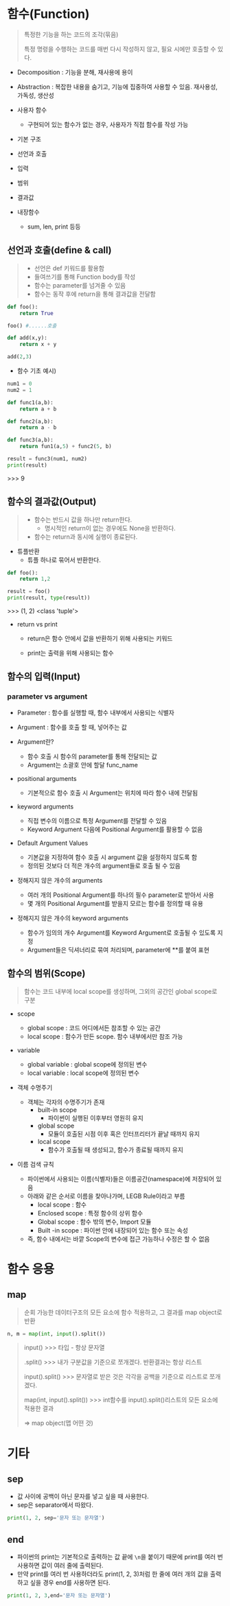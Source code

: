 # 함수(Function)

> 특정한 기능을 하는 코드의 조각(묶음)
>
> 특정 명령을 수행하는 코드를 매번 다시 작성하지 않고, 필요 시에만 호출할 수 있다.



- Decomposition : 기능을 분해, 재사용에 용이

- Abstraction : 복잡한 내용을 숨기고, 기능에 집중하여 사용할 수 있음. 재사용성, 가독성, 생산성





- 사용자 함수
  - 구현되어 있는 함수가 없는 경우, 사용자가 직접 함수를 작성 가능



-  기본 구조
  - 선언과 호출
  - 입력
  - 범위
  - 결과값

- 내장함수
  - sum, len, print 등등



## 선언과 호출(define & call)

> - 선언은 def 키워드를 활용함
> - 들여쓰기를 통해 Function body를 작성
> - 함수는 parameter를 넘겨줄 수 있음
> - 함수는 동작 후에 return을 통해 결과값을 전달함



```python
def foo():
    return True

foo() #......호출
```

```python
def add(x,y):
	return x + y

add(2,3)
```



- 함수 기초 예시)

```python
num1 = 0
num2 = 1

def func1(a,b):
    return a + b

def func2(a,b):
    return a - b

def func3(a,b):
    return fun1(a,5) + func2(5, b)

result = func3(num1, num2)
print(result)
```

\>>> 9



## 함수의 결과값(Output)

> - 함수는 반드시 값을 하나만 return한다.
>   - 명시적인 return이 없는 경우에도 None을 반환하다.
> - 함수는 return과 동시에 실행이 종료된다.



- 튜플반환
  - 튜플 하나로 묶어서 반환한다.

```python
def foo():
    return 1,2

result = foo()
print(result, type(result))
```

\>>> (1, 2) <class 'tuple'>



- return vs print

  - return은 함수 안에서 값을 반환하기 위해 사용되는 키워드	


  - print는 출력을 위해 사용되는 함수





## 함수의 입력(Input)

### parameter vs argument



- Parameter : 함수를 실행할 때, 함수 내부에서 사용되는 식별자
- Argument : 함수를 호출 할 때, 넣어주는 값



- Argument란?
  - 함수 호출 시 함수의 parameter를 통해 전달되는 값
  - Argument는 소괄호 안에 할달 func_name



- positional arguments
  - 기본적으로 함수 호출 시 Argument는 위치에 따라 함수 내에 전달됨
- keyword arguments
  - 직접 변수의 이름으로 특정 Argument를 전달할 수 있음
  - Keyword Argument 다음에 Positional Argument를 활용할 수 없음
- Default Argument Values
  - 기본값을 지정하여 함수 호출 시 argument 값을 설정하지 않도록 함
  - 정의된 것보다 더 적은 개수의 argument들로 호출 될 수 있음
- 정해지지 않은 개수의 arguments
  - 여러 개의 Positional Argument를 하나의 필수 parameter로 받아서 사용
  - 몇 개의 Positional Argument를 받을지 모르는 함수를 정의할 때 유용
  
- 정해지지 않은 개수의 keyword arguments
  - 함수가 임의의 개수 Argument를 Keyword Argument로 호출될 수 있도록 지정
  - Argument들은 딕셔너리로 묶여 처리되며, parameter에 **를 붙여 표현



## 함수의 범위(Scope)

> 함수는 코드 내부에 local scope를 생성하며, 그외의 공간인 global scope로 구분

- scope

  - global scope : 코드 어디에서든 참조할 수 있는 공간
  - local scope : 함수가 만든 scope. 함수 내부에서만 참조 가능

- variable

  - global variable : global scope에 정의된 변수
  - local variable : local scope에 정의된 변수

  

- 객체 수명주기
  - 객체는 각자의 수명주기가 존재
    - built-in scope
      - 파이썬이 실행된 이후부터 영원히 유지
    - global scope
      - 모듈이 호출된 시점 이후 혹은 인터프리터가 끝날 때까지 유지
    - local scope
      - 함수가 호출될 때 생성되고, 함수가 종료될 때까지 유지


- 이름 검색 규칙
  - 파이썬에서 사용되는 이름(식별자)들은 이름공간(namespace)에 저장되어 있음
  - 아래와 같은 순서로 이름을 찾아나가며, LEGB Rule이라고 부름
    - local scope : 함수
    - Enclosed scope : 특정 함수의 상위 함수
    - Global scope : 함수 밖의 변수, Import 모듈
    - Built -in scope : 파이썬 안에 내장되어 있는 함수 또는 속성
  - 즉, 함수 내에서는 바깥 Scope의 변수에 접근 가능하나 수정은 할 수 없음



# 함수 응용

## map

> 순회 가능한 데이터구조의 모든 요소에 함수 적용하고, 그 결과를 map object로 반환

```python
n, m = map(int, input().split())
```

> input() >>> 타입 - 항상 문자열
>
> .split() >>> 내가 구분값을 기준으로 쪼개겠다. 반환결과는 항상 리스트
>
> input().split() >>> 문자열로 받은 것은 각각을 공백을 기준으로 리스트로 쪼개겠다.
>
> map(int, input().split()) >>> int함수를 input().split()리스트의 모든 요소에 적용한 결과
>
> => map object(맵 어떤 것)





# 기타

## sep

- 값 사이에 공백이 아닌 문자를 넣고 싶을 때 사용한다.
- sep은 separator에서 따왔다.

```python
print(1, 2, sep='문자 또는 문자열')
```



## end

- 파이썬의 print는 기본적으로 출력하는 값 끝에 `\n`을 붙이기 때문에 print를 여러 번 사용하면 값이 여러 줄에 출력된다.
- 만약 print를 여러 번 사용하더라도 print(1, 2, 3)처럼 한 줄에 여러 개의 값을 출력하고 싶을 경우 end를 사용하면 된다.

```python
print(1, 2, 3,end='문자 또는 문자열')
```



